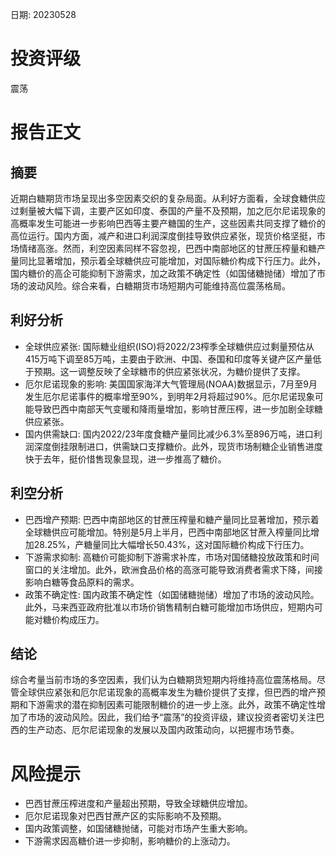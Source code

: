 
日期: 20230528

# 投资评级

震荡

# 报告正文

## 摘要

近期白糖期货市场呈现出多空因素交织的复杂局面。从利好方面看，全球食糖供应过剩量被大幅下调，主要产区如印度、泰国的产量不及预期，加之厄尔尼诺现象的高概率发生可能进一步影响巴西等主要产糖国的生产，这些因素共同支撑了糖价的高位运行。国内方面，减产和进口利润深度倒挂导致供应紧张，现货价格坚挺，市场情绪高涨。然而，利空因素同样不容忽视，巴西中南部地区的甘蔗压榨量和糖产量同比显著增加，预示着全球糖供应可能增加，对国际糖价构成下行压力。此外，国内糖价的高企可能抑制下游需求，加之政策不确定性（如国储糖抛储）增加了市场的波动风险。综合来看，白糖期货市场短期内可能维持高位震荡格局。

## 利好分析

* 全球供应紧张: 国际糖业组织(ISO)将2022/23榨季全球糖供应过剩量预估从415万吨下调至85万吨，主要由于欧洲、中国、泰国和印度等关键产区产量低于预期。这一调整反映了全球糖市的供应紧张状况，为糖价提供了支撑。
* 厄尔尼诺现象的影响: 美国国家海洋大气管理局(NOAA)数据显示，7月至9月发生厄尔尼诺事件的概率增至90%，到明年2月将超过90%。厄尔尼诺现象可能导致巴西中南部天气变暖和降雨量增加，影响甘蔗压榨，进一步加剧全球糖供应紧张。
* 国内供需缺口: 国内2022/23年度食糖产量同比减少6.3%至896万吨，进口利润深度倒挂限制进口，供需缺口支撑糖价。此外，现货市场制糖企业销售进度快于去年，挺价惜售现象显现，进一步推高了糖价。

## 利空分析

* 巴西增产预期: 巴西中南部地区的甘蔗压榨量和糖产量同比显著增加，预示着全球糖供应可能增加。特别是5月上半月，巴西中南部地区甘蔗入榨量同比增加28.25%，产糖量同比大幅增长50.43%，这对国际糖价构成下行压力。
* 下游需求抑制: 高糖价可能抑制下游需求补库，市场对国储糖投放政策和时间窗口的关注增加。此外，欧洲食品价格的高涨可能导致消费者需求下降，间接影响白糖等食品原料的需求。
* 政策不确定性: 国内政策不确定性（如国储糖抛储）增加了市场的波动风险。此外，马来西亚政府批准以市场价销售精制白糖可能增加市场供应，短期内可能对糖价构成压力。

## 结论

综合考量当前市场的多空因素，我们认为白糖期货短期内将维持高位震荡格局。尽管全球供应紧张和厄尔尼诺现象的高概率发生为糖价提供了支撑，但巴西的增产预期和下游需求的潜在抑制因素可能限制糖价的进一步上涨。此外，政策不确定性增加了市场的波动风险。因此，我们给予“震荡”的投资评级，建议投资者密切关注巴西的生产动态、厄尔尼诺现象的发展以及国内政策动向，以把握市场节奏。

# 风险提示

* 巴西甘蔗压榨进度和产量超出预期，导致全球糖供应增加。
* 厄尔尼诺现象对巴西甘蔗产区的实际影响不及预期。
* 国内政策调整，如国储糖抛储，可能对市场产生重大影响。
* 下游需求因高糖价进一步抑制，影响糖价的上涨动力。
